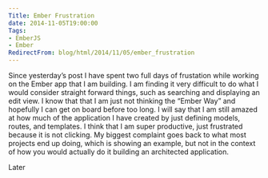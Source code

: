 ```yaml
---
Title: Ember Frustration
date: 2014-11-05T19:00:00
Tags:
- EmberJS
- Ember
RedirectFrom: blog/html/2014/11/05/ember_frustration
---
```


Since yesterday’s post I have spent two full days of frustation while working on the Ember app that I am building. I am finding it very difficult to do what I would consider straight forward
things, such as searching and displaying an edit view. I know that that I am just not thinking the “Ember Way” and hopefully I can get on board before too long. I will say that I am still amazed
at how much of the application I have created by just defining models, routes, and templates. I think that I am super productive, just frustrated because it is not clicking. My biggest complaint goes back to what most projects end up doing, which is showing an example, but not in the context of how you would actually do it building an architected application.

Later
